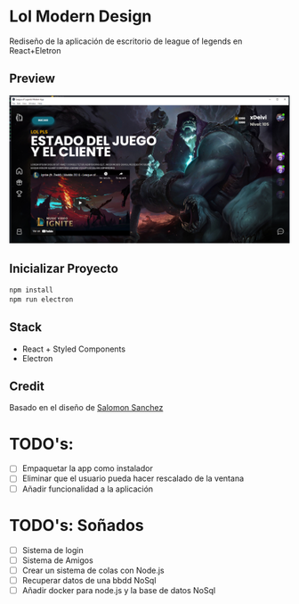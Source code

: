 # Lol Modern Design

Rediseño de la aplicación de escritorio de league of legends en React+Eletron

## Preview
![Imagen previuw de la app](./docs/preview.png)

## Inicializar Proyecto
```cmd
npm install
npm run electron
```

## Stack
* React + Styled Components
* Electron


## Credit
Basado en el diseño de [Salomon Sanchez](https://dribbble.com/shots/15292090-Redesign-UX-UI-League-of-Legends-App)

# TODO's:
- [ ] Empaquetar la app como instalador
- [ ] Eliminar que el usuario pueda hacer rescalado de la ventana
- [ ] Añadir funcionalidad a la aplicación
# TODO's: Soñados
- [ ] Sistema de login
- [ ] Sistema de Amigos
- [ ] Crear un sistema de colas con Node.js
- [ ] Recuperar datos de una bbdd NoSql
- [ ] Añadir docker para node.js y la base de datos NoSql
